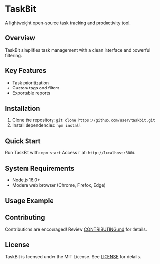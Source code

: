 # TaskBit
A lightweight open-source task tracking and productivity tool.
## Overview
TaskBit simplifies task management with a clean interface and powerful filtering.
## Key Features
- Task prioritization
- Custom tags and filters
- Exportable reports
## Installation
1. Clone the repository: `git clone https://github.com/user/taskbit.git`
2. Install dependencies: `npm install`
## Quick Start
Run TaskBit with: `npm start`
Access it at: `http://localhost:3000`.
## System Requirements
- Node.js 16.0+
- Modern web browser (Chrome, Firefox, Edge)
## Usage Example

## Contributing
Contributions are encouraged! Review [CONTRIBUTING.md](CONTRIBUTING.md) for details.
## License
TaskBit is licensed under the MIT License. See [LICENSE](LICENSE) for details.
